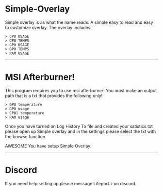 # Simple-Overlay

Simple overlay is as what the name reads. A simple easy to read and easy to customize overlay.
The overlay includes:
```
> CPU USAGE
> CPU TEMPS
> GPU USAGE
> GPU TEMPS
> RAM USAGE
```
---

# MSI Afterburner!
This program requires you to use msi afterburner! You must make an output path that is a txt that provides the following only!
```
> GPU temperature
> GPU usage
> CPU1 temperature
> RAM usage
```
Once you have turned on Log History To file and created your satistics.txt please open up Simple overlay and in the settings please select the txt with the browse function.

AWESOME You have setup Simple Overlay.

---

# Discord
If you need help setting up please message Lifeport.z on discord.
